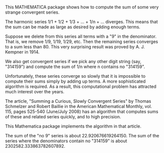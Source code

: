 This MATHEMATICA package shows how to compute the sum of some very strange convergent series.

The harmonic series 1/1 + 1/2 + 1/3 + ... + 1/n + ... diverges. This means that the sum can be made as large as desired by adding enough terms.

Suppose we delete from this series all terms with a "9" in the denominator. That is, we remove 1/9, 1/19, 1/29, etc. Then the remaining series converges to a sum less than 80. This very surprising result was proved by A. J. Kempner in 1914.

We also get convergent series if we pick any other digit string (say, "314159") and compute the sum of 1/n where n contains no "314159".

Unfortunately, these series converge so slowly that it is impossible to compute their sums simply by adding up terms. A more sophisticated algorithm is required. As a result, this computational problem has attracted much interest over the years.

The article, "Summing a Curious, Slowly Convergent Series" by Thomas Schmelzer and Robert Baillie in the American Mathematical Monthly, vol. 115, pages 525-540 (June/July 2008) has an algorithm that computes sums of these and related series quickly, and to high precision.

This Mathematica package implements the algorithm in that article.

The sum of the "no 9" series is about 22.920676619264150. The sum of the series where the denominators contain no "314159" is about 2302582.333863782607892.
